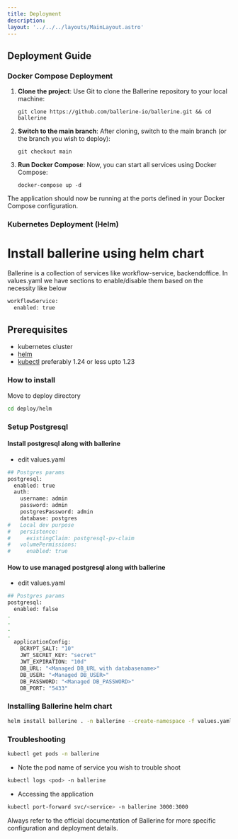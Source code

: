 ```yaml
---
title: Deployment
description:
layout: '../../../layouts/MainLayout.astro'
---
```

## Deployment Guide

### Docker Compose Deployment

1. **Clone the project**: Use Git to clone the Ballerine repository to your local machine:
    ```shell
    git clone https://github.com/ballerine-io/ballerine.git && cd ballerine
    ```

2. **Switch to the main branch**: After cloning, switch to the main branch (or the branch you wish to deploy):
    ```shell
    git checkout main
    ```

3. **Run Docker Compose**: Now, you can start all services using Docker Compose:
    ```shell
    docker-compose up -d
    ```

The application should now be running at the ports defined in your Docker Compose configuration.

### Kubernetes Deployment (Helm)
# Install ballerine using helm chart

Ballerine is a collection of services like workflow-service, backendoffice.
In values.yaml we have sections to enable/disable them based on the necessity like below

``` bash
workflowService:
  enabled: true
```

## Prerequisites

- kubernetes cluster
- [helm](https://helm.sh/docs/intro/install/)
- [kubectl](https://storage.googleapis.com/kubernetes-release/release/v1.23.6/bin/linux/amd64/kubectl) preferably 1.24 or less upto 1.23

### How to install

Move to deploy directory

```bash
cd deploy/helm
```

### Setup Postgresql

#### Install postgresql along with ballerine

- edit values.yaml

```bash
## Postgres params
postgresql:
  enabled: true
  auth:
    username: admin
    password: admin
    postgresPassword: admin
    database: postgres
#   Local dev purpose
#   persistence:
#     existingClaim: postgresql-pv-claim
#   volumePermissions:
#     enabled: true
```

#### How to use managed postgresql along with ballerine

- edit values.yaml

```bash
## Postgres params
postgresql:
  enabled: false
.
.
.
.
  applicationConfig:
    BCRYPT_SALT: "10"
    JWT_SECRET_KEY: "secret"
    JWT_EXPIRATION: "10d"
    DB_URL: "<Managed DB_URL with databasename>"
    DB_USER: "<Managed DB_USER>"
    DB_PASSWORD: "<Managed DB_PASSWORD>"
    DB_PORT: "5433"
```

### Installing Ballerine helm chart

``` bash
helm install ballerine . -n ballerine --create-namespace -f values.yaml
```

### Troubleshooting

```bash
kubectl get pods -n ballerine
```

- Note the pod name of service you wish to trouble shoot

```bash
kubectl logs <pod> -n ballerine
```

- Accessing the application

```bash
kubectl port-forward svc/<service> -n ballerine 3000:3000
```


Always refer to the official documentation of Ballerine for more specific configuration and deployment details.

